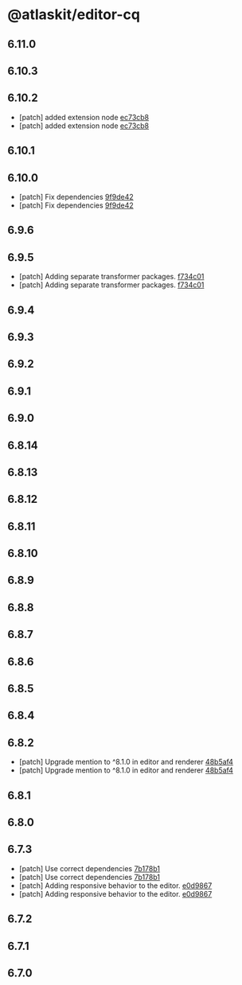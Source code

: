 # @atlaskit/editor-cq

## 6.11.0

## 6.10.3

## 6.10.2
- [patch] added extension node [ec73cb8](https://bitbucket.org/atlassian/atlaskit-mk-2/commits/ec73cb8)
- [patch] added extension node [ec73cb8](https://bitbucket.org/atlassian/atlaskit-mk-2/commits/ec73cb8)

## 6.10.1

## 6.10.0
- [patch] Fix dependencies [9f9de42](https://bitbucket.org/atlassian/atlaskit-mk-2/commits/9f9de42)
- [patch] Fix dependencies [9f9de42](https://bitbucket.org/atlassian/atlaskit-mk-2/commits/9f9de42)

## 6.9.6

## 6.9.5

- [patch] Adding separate transformer packages. [f734c01](https://bitbucket.org/atlassian/atlaskit-mk-2/commits/f734c01)
- [patch] Adding separate transformer packages. [f734c01](https://bitbucket.org/atlassian/atlaskit-mk-2/commits/f734c01)

## 6.9.4

## 6.9.3

## 6.9.2

## 6.9.1

## 6.9.0

## 6.8.14

## 6.8.13

## 6.8.12

## 6.8.11

## 6.8.10

## 6.8.9

## 6.8.8

## 6.8.7

## 6.8.6

## 6.8.5

## 6.8.4

## 6.8.2
- [patch] Upgrade mention to ^8.1.0 in editor and renderer [48b5af4](48b5af4)
- [patch] Upgrade mention to ^8.1.0 in editor and renderer [48b5af4](48b5af4)

## 6.8.1

## 6.8.0

## 6.7.3
- [patch] Use correct dependencies  [7b178b1](7b178b1)
- [patch] Use correct dependencies  [7b178b1](7b178b1)
- [patch] Adding responsive behavior to the editor. [e0d9867](e0d9867)
- [patch] Adding responsive behavior to the editor. [e0d9867](e0d9867)

## 6.7.2

## 6.7.1

## 6.7.0
